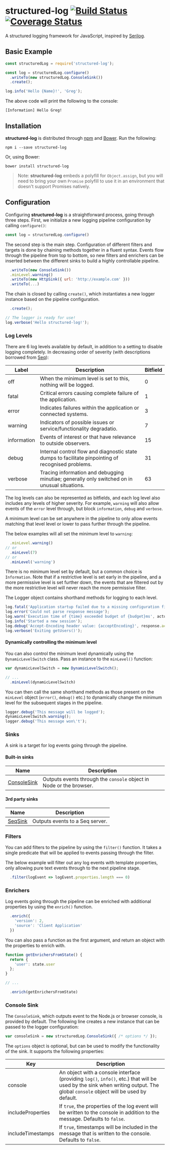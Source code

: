 # structured-log [![Build Status](https://travis-ci.org/structured-log/structured-log.svg)](https://travis-ci.org/structured-log/structured-log) [![Coverage Status](https://coveralls.io/repos/github/Wedvich/structured-log/badge.svg?branch=dev)](https://coveralls.io/github/Wedvich/structured-log?branch=dev)

A structured logging framework for JavaScript, inspired by [Serilog](http://serilog.net/).

## Basic Example

```js
const structuredLog = require('structured-log');

const log = structuredLog.configure()
  .writeTo(new structuredLog.ConsoleSink())
  .create();

log.info('Hello {Name}!', 'Greg');
```

The above code will print the following to the console:

    [Information] Hello Greg!

## Installation

**structured-log** is distributed through [npm](https://www.npmjs.com/package/structured-log) and [Bower](https://bower.io/). Run the following:

    npm i --save structured-log

Or, using Bower:

    bower install structured-log

> Note: **structured-log** embeds a polyfill for `Object.assign`, but you will need to bring your own `Promise` polyfill to use it in an environment that doesn't support Promises natively.

## Configuration

Configuring **structured-log** is a straightforward process, going through three steps.
First, we initialize a new logging pipeline configuration by calling `configure()`:

```js
const log = structuredLog.configure()
```

The second step is the main step. Configuration of different
filters and targets is done by chaining methods together in a fluent syntax.
Events flow through the pipeline from top to bottom, so new filters and
enrichers can be inserted between the different sinks to build a highly
controllable pipeline.

```js
  .writeTo(new ConsoleSink())
  .minLevel.warning()
  .writeTo(new HttpSink({ url: 'http://example.com' }))
  .writeTo(...)
```

The chain is closed by calling `create()`, which instantiates a new logger
instance based on the pipeline configuration.

```js
  .create();

// The logger is ready for use!
log.verbose('Hello structured-log!');
```

### Log Levels

There are 6 log levels available by default, in addition to a setting to disable logging completely.
In decreasing order of severity (with descriptions borrowed from [Seq](https://github.com/serilog/serilog/wiki/Writing-Log-Events#log-event-levels)):

|Label|Description|Bitfield|
|---|---|---|
|off|When the minimum level is set to this, nothing will be logged.|0|
|fatal|Critical errors causing complete failure of the application.|1|
|error|Indicates failures within the application or connected systems.|3|
|warning|Indicators of possible issues or service/functionality degradatio.|7|
|information|Events of interest or that have relevance to outside observers.|15|
|debug|Internal control flow and diagnostic state dumps to facilitate pinpointing of recognised problems.|31|
|verbose|Tracing information and debugging minutiae; generally only switched on in unusual situations.|63|

The log levels can also be represented as bitfields, and each log level also includes any levels of higher severity.
For example, `warning` will also allow events of the `error` level through, but block `information`,
`debug` and `verbose`.

A minimum level can be set anywhere in the pipeline to only allow events matching that level
level or lower to pass further through the pipeline.

The below examples will all set the minimum level to `warning`:

```js
  .minLevel.warning()
// or
  .minLevel(7)
// or
  .minLevel('warning')
```

There is no minimum level set by default, but a common choice is `Information`. Note that if a restrictive level is set early in the pipeline,
and a more permissive level is set further down, the events that are filtered out by the more restrictive level
will never reach the more permissive filter.

The Logger object contains shorthand methods for logging to each level.

```js
log.fatal('Application startup failed due to a missing configuration file');
log.error('Could not parse response message');
log.warn('Execution time of {time} exceeded budget of {budget}ms', actualTime, budgetTime);
log.info('Started a new session');
log.debug('Accept-Encoding header value: {acceptEncoding}', response.acceptEncoding);
log.verbose('Exiting getUsers()');
```

#### Dynamically controlling the minimum level

You can also control the minimum level dynamically using the `DynamicLevelSwitch` class. Pass an instance to the `minLevel()` function:
```js
var dynamicLevelSwitch = new DynamicLevelSwitch();

// ...
  .minLevel(dynamicLevelSwitch)
```

You can then call the same shorthand methods as those present on the `minLevel` object (`error()`, `debug()` etc.) to dynamically change
the minimum level for the subsequent stages in the pipeline.

```js
logger.debug('This message will be logged');
dynamicLevelSwitch.warning();
logger.debug('This message won\'t');
```

### Sinks

A sink is a target for log events going through the pipeline.

#### Built-in sinks
|Name|Description|
|---|---|
|[ConsoleSink](#console-sink)|Outputs events through the `console` object in Node or the browser.|

#### 3rd party sinks
|Name|Description|
|---|---|
|[SeqSink](https://github.com/Wedvich/structured-log-seq-sink)|Outputs events to a Seq server.|

### Filters

You can add filters to the pipeline by using the `filter()` function. It takes
a single predicate that will be applied to events passing through the filter.

The below example will filter out any log events with template properties, only
allowing pure text events through to the next pipeline stage.

```js
  .filter(logEvent => logEvent.properties.length === 0)
```

### Enrichers

Log events going through the pipeline can be enriched with additional properties
by using the `enrich()` function.

```js
  .enrich({
    'version': 2,
    'source': 'Client Application'
  })
```

You can also pass a function as the first argument, and return an object with
the properties to enrich with.

```js
function getEnrichersFromState() {
  return {
    'user': state.user
  };
}

// ...

  .enrich(getEnrichersFromState)

```

### Console Sink

The `ConsoleSink`, which outputs event to the Node.js or browser console, is provided by default. The following line creates a new instance that can be passed to the logger configuration:

```js
var consoleSink = new structuredLog.ConsoleSink({ /* options */ });
```

The `options` object is optional, but can be used to modify the functionality of the sink. It supports the following properties:

|Key|Description|
|---|---|
|console|An object with a console interface (providing `log()`, `info()`, etc.) that will be used by the sink when writing output. The global `console` object will be used by default.|
|includeProperties|If `true`, the properties of the log event will be written to the console in addition to the message. Defaults to `false`.|
|includeTimestamps|If `true`, timestamps will be included in the message that is written to the console. Defaults to `false`.|
